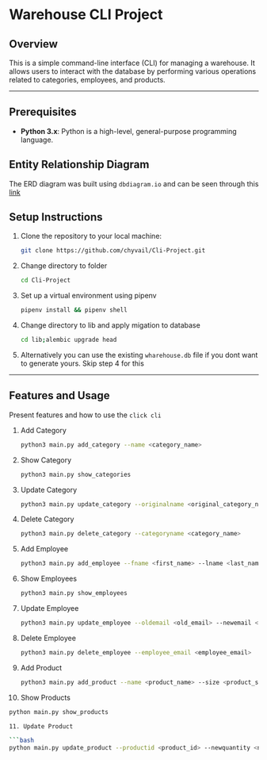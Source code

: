 # Warehouse CLI Project

## Overview

This is a simple command-line interface (CLI) for managing a warehouse. It allows users to interact with the database by performing various operations related to categories, employees, and products.

***

## Prerequisites

- **Python 3.x**: Python is a high-level, general-purpose programming language.

## Entity Relationship Diagram

The ERD diagram was built using `dbdiagram.io` and can be seen through this [link](https://dbdiagram.io/d/Simple-WareHouse-Inventory-System-657c1ef656d8064ca016b86f)

## Setup Instructions

1. Clone the repository to your local machine:

   ```bash
   git clone https://github.com/chyvail/Cli-Project.git

2. Change directory to folder

   ```bash
   cd Cli-Project

3. Set up a virtual environment using pipenv

   ```bash
   pipenv install && pipenv shell

4. Change directory to lib and apply migation to database

   ```bash
   cd lib;alembic upgrade head

5. Alternatively you can use the existing `wharehouse.db` file if you dont want to generate yours. Skip step 4 for this

***

## Features and Usage

Present features and how to use the `click cli`

1. Add Category

   ```bash
   python3 main.py add_category --name <category_name>

2. Show Category

   ```bash
   python3 main.py show_categories

3. Update Category

   ```bash
   python3 main.py update_category --originalname <original_category_name> --newname <new_category_name>

4. Delete Category

   ```bash
   python3 main.py delete_category --categoryname <category_name>

5. Add Employee

   ```bash
   python3 main.py add_employee --fname <first_name> --lname <last_name> --email <employee_email>

6. Show Employees

   ```bash
   python3 main.py show_employees

7. Update Employee

   ```bash
   python3 main.py update_employee --oldemail <old_email> --newemail <new_email>

8. Delete Employee

   ```bash
   python3 main.py delete_employee --employee_email <employee_email>

9. Add Product

   ```bash
   python3 main.py add_product --name <product_name> --size <product_size> --quantity <product_quantity> --category <category_id> --added_by <employee_id>

10. Show Products

   ```bash
   python main.py show_products

11. Update Product

   ```bash
   python main.py update_product --productid <product_id> --newquantity <new_quantity>


















